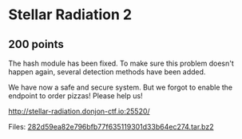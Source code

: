 # Stellar Radiation 2
## 200 points

The hash module has been fixed. To make sure this problem doesn't happen again, several detection methods have been added.

We have now a safe and secure system. But we forgot to enable the endpoint to order pizzas! Please help us!

http://stellar-radiation.donjon-ctf.io:25520/



Files:
[282d59ea82e796bfb77f635119301d33b64ec274.tar.bz2](./files/282d59ea82e796bfb77f635119301d33b64ec274.tar.bz2)